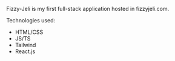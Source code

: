 Fizzy-Jeli is my first full-stack application hosted in fizzyjeli.com. 

Technologies used:
- HTML/CSS
- JS/TS
- Tailwind
- React.js
